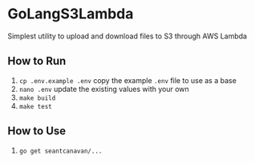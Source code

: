 # GoLangS3Lambda
Simplest utility to upload and download files to S3 through AWS Lambda


## How to Run
1. `cp .env.example .env` copy the example `.env` file to use as a base
2. `nano .env` update the existing values with your own
3. `make build`
4. `make test`

## How to Use
1. `go get seantcanavan/...`
